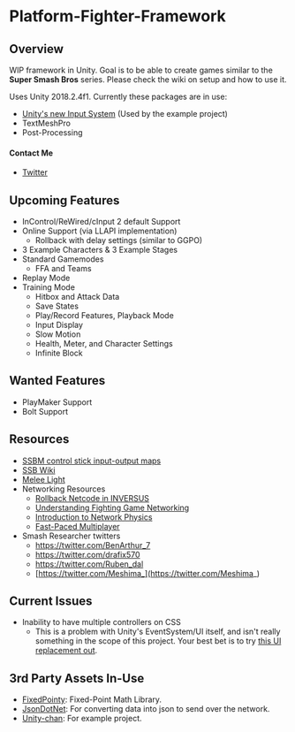 # Platform-Fighter-Framework
## Overview
WIP framework in Unity. Goal is to be able to create games similar to the **Super Smash Bros** series. Please check the wiki on setup and how to use it.  

Uses Unity 2018.2.4f1. Currently these packages are in use:
* [Unity's new Input System](https://github.com/Unity-Technologies/InputSystem) (Used by the example project)
* TextMeshPro
* Post-Processing

#### Contact Me
* [Twitter](https://twitter.com/christides11)

## Upcoming Features
* InControl/ReWired/cInput 2 default Support
* Online Support (via LLAPI implementation)
	* Rollback with delay settings (similar to GGPO)
* 3 Example Characters & 3 Example Stages
* Standard Gamemodes
	* FFA and Teams
* Replay Mode
* Training Mode
	* Hitbox and Attack Data
	* Save States
	* Play/Record Features, Playback Mode
	* Input Display
	* Slow Motion
	* Health, Meter, and Character Settings
	* Infinite Block

## Wanted Features
* PlayMaker Support
* Bolt Support

## Resources
* [SSBM control stick input-output maps](https://imgur.com/a/2na5b)
* [SSB Wiki](https://www.ssbwiki.com/)
* [Melee Light](https://github.com/schmooblidon/meleelight)
* Networking Resources
	* [Rollback Netcode in INVERSUS](http://blog.hypersect.com/rollback-networking-in-inversus/)
	* [Understanding Fighting Game Networking](http://mauve.mizuumi.net/2012/07/05/understanding-fighting-game-networking/)
	* [Introduction to Network Physics](https://gafferongames.com/post/introduction_to_networked_physics/)
	* [Fast-Paced Multiplayer](http://www.gabrielgambetta.com/client-server-game-architecture.html)
* Smash Researcher twitters
	* https://twitter.com/BenArthur_7
	* https://twitter.com/drafix570
	* https://twitter.com/Ruben_dal
	* [https://twitter.com/Meshima_](https://twitter.com/Meshima_)
	
## Current Issues
* Inability to have multiple controllers on CSS
	* This is a problem with Unity's EventSystem/UI itself, and isn't really something in the scope of this project. Your best bet is to try [this UI replacement out](https://bitbucket.org/chris_drain/unity-ui/overview).
	
## 3rd Party Assets In-Use
* [FixedPointy](https://github.com/ijshahin/FixedPointy): Fixed-Point Math Library.
* [JsonDotNet](https://assetstore.unity.com/packages/tools/input-management/json-net-for-unity-11347): For converting data into json to send over the network.
* [Unity-chan](https://assetstore.unity.com/packages/3d/characters/unity-chan-model-18705): For example project.

